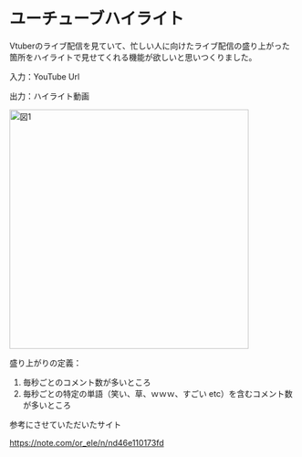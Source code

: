 # ユーチューブハイライト

Vtuberのライブ配信を見ていて、忙しい人に向けたライブ配信の盛り上がった箇所をハイライトで見せてくれる機能が欲しいと思いつくりました。

入力：YouTube Url

出力：ハイライト動画

<img width="419" alt="図1" src="https://user-images.githubusercontent.com/67949305/115666750-eac6c000-a37f-11eb-81ad-f5d9cac3427e.png">

盛り上がりの定義：

1. 毎秒ごとのコメント数が多いところ
2. 毎秒ごとの特定の単語（笑い、草、ｗｗｗ、すごい  etc）を含むコメント数が多いところ



参考にさせていただいたサイト

https://note.com/or_ele/n/nd46e110173fd


